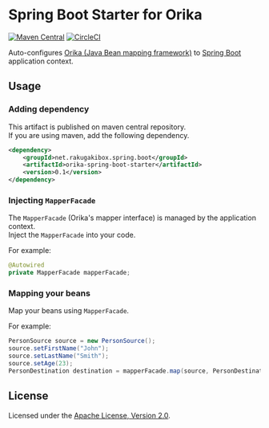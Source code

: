 # Spring Boot Starter for Orika

[![Maven Central][Maven Central Badge]][Maven Central]
[![CircleCI][CircleCI Badge]][CircleCI]

[Maven Central Badge]: https://maven-badges.herokuapp.com/maven-central/net.rakugakibox.spring.boot/orika-spring-boot-starter/badge.svg
[Maven Central]: https://maven-badges.herokuapp.com/maven-central/net.rakugakibox.spring.boot/orika-spring-boot-starter
[CircleCI Badge]: https://circleci.com/gh/akihyro/orika-spring-boot-starter.svg?style=shield
[CircleCI]: https://circleci.com/gh/akihyro/orika-spring-boot-starter

Auto-configures [Orika (Java Bean mapping framework)] to [Spring Boot] application context.  

[Orika (Java Bean mapping framework)]: http://orika-mapper.github.io/orika-docs/
[Spring Boot]: https://projects.spring.io/spring-boot/

## Usage

### Adding dependency

This artifact is published on maven central repository.  
If you are using maven, add the following dependency.  

```xml
<dependency>
    <groupId>net.rakugakibox.spring.boot</groupId>
    <artifactId>orika-spring-boot-starter</artifactId>
    <version>0.1</version>
</dependency>
```

### Injecting `MapperFacade`

The `MapperFacade` (Orika's mapper interface) is managed by the application context.  
Inject the `MapperFacade` into your code.  

For example:

```java
@Autowired
private MapperFacade mapperFacade;
```

### Mapping your beans

Map your beans using `MapperFacade`.  

For example:

```java
PersonSource source = new PersonSource();
source.setFirstName("John");
source.setLastName("Smith");
source.setAge(23);
PersonDestination destination = mapperFacade.map(source, PersonDestination.class);
```

## License

Licensed under the [Apache License, Version 2.0].  

[Apache License, Version 2.0]: LICENSE.txt
